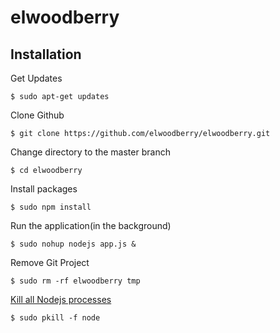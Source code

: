# elwoodberry



## Installation
Get Updates
```
$ sudo apt-get updates
```
Clone Github
```
$ git clone https://github.com/elwoodberry/elwoodberry.git
```
Change directory to the master branch
```
$ cd elwoodberry
```
Install packages  
```
$ sudo npm install
```
Run the application(in the background)
```
$ sudo nohup nodejs app.js &
```
Remove Git Project
```
$ sudo rm -rf elwoodberry tmp
```
[Kill all Nodejs processes](https://medium.com/gatemill/how-to-terminate-a-nodejs-process-aa64aba56eb3)
```
$ sudo pkill -f node
```
